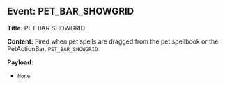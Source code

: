 ## Event: PET_BAR_SHOWGRID

**Title:** PET BAR SHOWGRID

**Content:**
Fired when pet spells are dragged from the pet spellbook or the PetActionBar.
`PET_BAR_SHOWGRID`

**Payload:**
- `None`